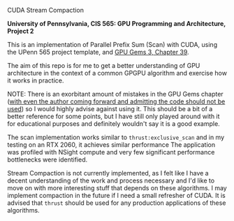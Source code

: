 CUDA Stream Compaction

**University of Pennsylvania, CIS 565: GPU Programming and Architecture, Project 2**

This is an implementation of Parallel Prefix Sum (Scan) with CUDA, using the UPenn 565 project template, and [GPU Gems 3, Chapter 39](https://developer.nvidia.com/gpugems/gpugems3/part-vi-gpu-computing/chapter-39-parallel-prefix-sum-scan-cuda).

The aim of this repo is for me to get a better understanding of GPU architecture in the context of a common GPGPU algorithm and exercise how it works in practice.

NOTE: There is an exorbitant amount of mistakes in the GPU Gems chapter ([with even the author coming forward and admitting the code should not be used](https://stackoverflow.com/a/9694697)) so I would highly advise against using it. This should be a bit of a better reference for some points, but I have still only played around with it for educational purposes and definitely wouldn't say it is a good example. 

The scan implementation works similar to `thrust:exclusive_scan` and in my testing on an RTX 2060, it achieves similar performance
The application was profiled with NSight compute and very few significant performance bottlenecks were identified.

Stream Compaction is not currently implemented, as I felt like I have a decent understanding of the work and process necessary and I'd like to move on with more interesting stuff that depends on these algorithms. I may implement compaction in the future if I need a small refresher of CUDA. It is advised that `thrust` should be used for any production applications of these algorithms.

